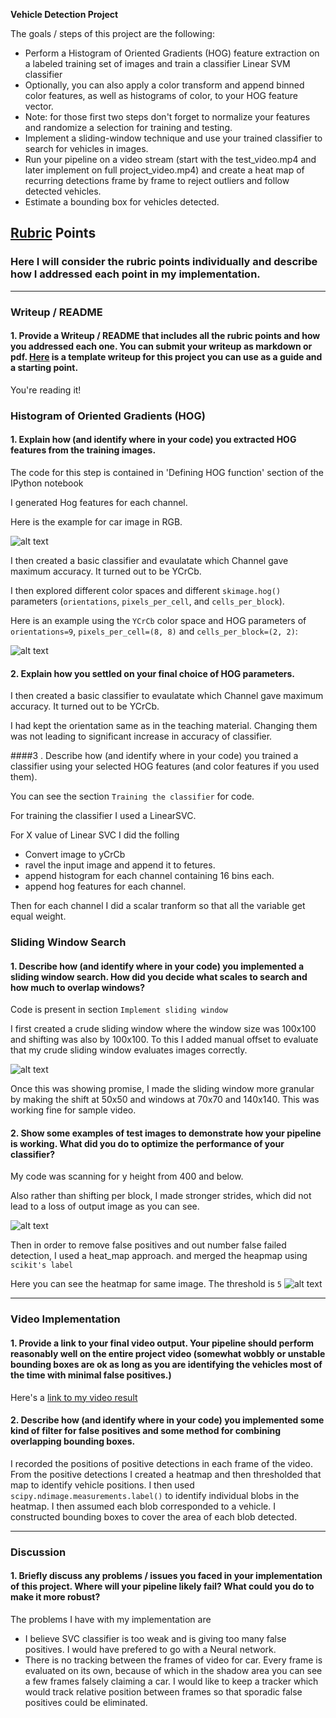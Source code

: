 **Vehicle Detection Project**

The goals / steps of this project are the following:

* Perform a Histogram of Oriented Gradients (HOG) feature extraction on a labeled training set of images and train a classifier Linear SVM classifier
* Optionally, you can also apply a color transform and append binned color features, as well as histograms of color, to your HOG feature vector. 
* Note: for those first two steps don't forget to normalize your features and randomize a selection for training and testing.
* Implement a sliding-window technique and use your trained classifier to search for vehicles in images.
* Run your pipeline on a video stream (start with the test_video.mp4 and later implement on full project_video.mp4) and create a heat map of recurring detections frame by frame to reject outliers and follow detected vehicles.
* Estimate a bounding box for vehicles detected.

[//]: # (Image References)
[image1]: ./output_images/download-4.png
[image2]: ./output_images/download-5.png
[image3]: ./output_images/download.png
[image4]: ./output_images/download-1.png
[image5]: ./output_images/download-2.png
[image6]: ./examples/labels_map.png
[image7]: ./examples/output_bboxes.png
[video1]: ./project_video.mp4

## [Rubric](https://review.udacity.com/#!/rubrics/513/view) Points
### Here I will consider the rubric points individually and describe how I addressed each point in my implementation.  

---
### Writeup / README

#### 1. Provide a Writeup / README that includes all the rubric points and how you addressed each one.  You can submit your writeup as markdown or pdf.  [Here](https://github.com/udacity/CarND-Vehicle-Detection/blob/master/writeup_template.md) is a template writeup for this project you can use as a guide and a starting point.  

You're reading it!

### Histogram of Oriented Gradients (HOG)

#### 1. Explain how (and identify where in your code) you extracted HOG features from the training images.

The code for this step is contained in 'Defining HOG function' section of the IPython notebook

I generated Hog features for each channel.

Here is the example for car image in RGB.

![alt text][image1]

I then created a basic classifier and evaulatate which Channel gave maximum accuracy. It turned out to be YCrCb.


I then explored different color spaces and different `skimage.hog()` parameters (`orientations`, `pixels_per_cell`, and `cells_per_block`). 

Here is an example using the `YCrCb` color space and HOG parameters of `orientations=9`, `pixels_per_cell=(8, 8)` and `cells_per_block=(2, 2)`:

![alt text][image2]

#### 2. Explain how you settled on your final choice of HOG parameters.

I then created a basic classifier to evaulatate which Channel gave maximum accuracy. It turned out to be YCrCb.

I had kept the orientation same as in the teaching material. Changing them was not leading to significant increase in accuracy of classifier.

####3 . Describe how (and identify where in your code) you trained a classifier using your selected HOG features (and color features if you used them).

You can see the section `Training the classifier` for code.

For training the classifier I used a LinearSVC.

For X value of Linear SVC I did the folling
* Convert image to yCrCb
* ravel the input image and append it to fetures.
* append histogram for each channel containing 16 bins each.
* append hog features for each channel.

Then for each channel I did a scalar tranform so that all the variable get equal weight.


### Sliding Window Search

#### 1. Describe how (and identify where in your code) you implemented a sliding window search.  How did you decide what scales to search and how much to overlap windows?

Code is present in section `Implement sliding window`

I first created a crude sliding window where the window size was 100x100 and shifting was also by 100x100. To this I added manual offset to evaluate that my crude sliding window evaluates images correctly.

![alt text][image3]

Once this was showing promise, I made the sliding window more granular by making the shift at 50x50 and windows at 70x70 and 140x140. This was working fine for sample video.

#### 2. Show some examples of test images to demonstrate how your pipeline is working.  What did you do to optimize the performance of your classifier?

My code was scanning for y height from 400 and below.

Also rather than shifting per block, I made stronger strides, which did not lead to a loss of output image as you can see.

![alt text][image4]

Then in order to remove false positives and out number false failed detection, I used a heat_map approach. and merged the heapmap using `scikit's label`

Here you can see the heatmap for same image. The threshold is `5`
![alt text][image5]

---

### Video Implementation

#### 1. Provide a link to your final video output.  Your pipeline should perform reasonably well on the entire project video (somewhat wobbly or unstable bounding boxes are ok as long as you are identifying the vehicles most of the time with minimal false positives.)
Here's a [link to my video result](./project_out.mp4)


#### 2. Describe how (and identify where in your code) you implemented some kind of filter for false positives and some method for combining overlapping bounding boxes.

I recorded the positions of positive detections in each frame of the video.  From the positive detections I created a heatmap and then thresholded that map to identify vehicle positions.  I then used `scipy.ndimage.measurements.label()` to identify individual blobs in the heatmap.  I then assumed each blob corresponded to a vehicle.  I constructed bounding boxes to cover the area of each blob detected.  

---

### Discussion

#### 1. Briefly discuss any problems / issues you faced in your implementation of this project.  Where will your pipeline likely fail?  What could you do to make it more robust?

The problems I have with my implementation are
* I believe SVC classifier is too weak and is giving too many false positives. I would have prefered to go with a Neural network.
* There is no tracking between the frames of video for car. Every frame is evaluated on its own, because of which in the shadow area you can see a few frames falsely claiming a car. I would like to keep a tracker which would track relative position between frames so that sporadic false positives could be eliminated.
